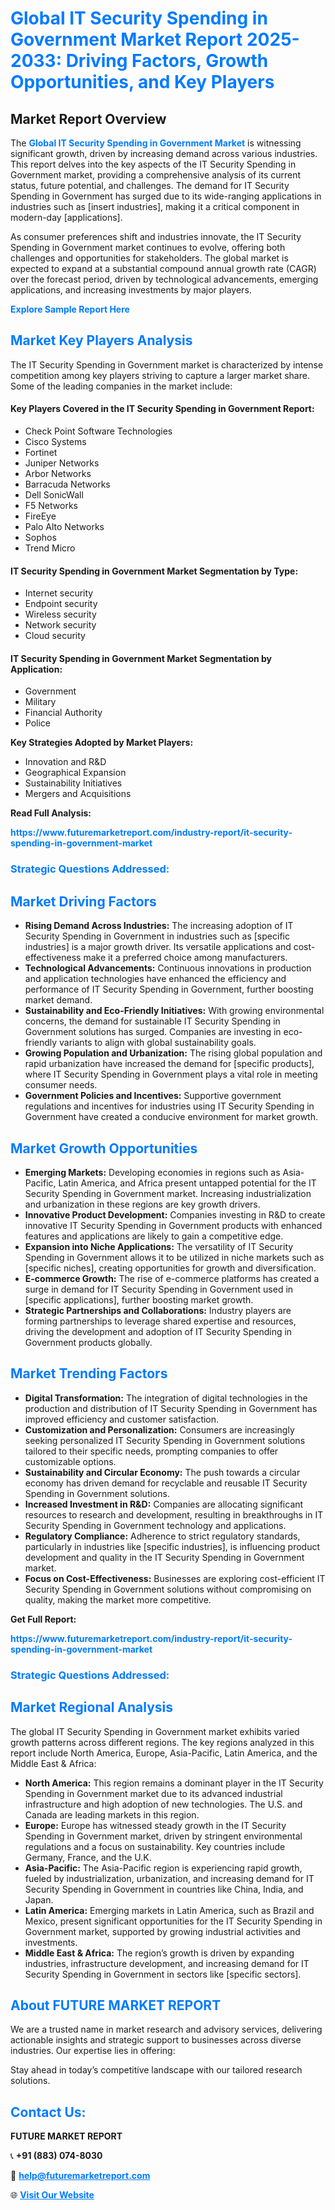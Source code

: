 <h1 style="color: #007BFF;">Global IT Security Spending in Government Market Report 2025-2033: Driving Factors, Growth Opportunities, and Key Players</h1>

<section id="overview">
<h2>Market Report Overview</h2>
<p>The <a href="https://www.futuremarketreport.com/industry-report/it-security-spending-in-government-market" style="color: #007BFF; text-decoration: none;"><strong>Global IT Security Spending in Government Market</strong></a> is witnessing significant growth, driven by increasing demand across various industries. This report delves into the key aspects of the IT Security Spending in Government market, providing a comprehensive analysis of its current status, future potential, and challenges. The demand for IT Security Spending in Government has surged due to its wide-ranging applications in industries such as [insert industries], making it a critical component in modern-day [applications].</p>
<p>As consumer preferences shift and industries innovate, the IT Security Spending in Government market continues to evolve, offering both challenges and opportunities for stakeholders. The global market is expected to expand at a substantial compound annual growth rate (CAGR) over the forecast period, driven by technological advancements, emerging applications, and increasing investments by major players.</p>
</section>

<section id="overview">
<p><a href="https://www.futuremarketreport.com/request-sample/reportId=63491" style="color: #007BFF; text-decoration: none;"><strong>Explore Sample Report Here</strong></a></p>
</section>

<section id="key-players">
<h2 style="color: #007BFF;">Market Key Players Analysis</h2>
<p>The IT Security Spending in Government market is characterized by intense competition among key players striving to capture a larger market share. Some of the leading companies in the market include:</p>
<h4>Key Players Covered in the IT Security Spending in Government Report:</h4>
<ul><li>Check Point Software Technologies</li><li>Cisco Systems</li><li>Fortinet</li><li>Juniper Networks</li><li>Arbor Networks</li><li>Barracuda Networks</li><li>Dell SonicWall</li><li>F5 Networks</li><li>FireEye</li><li>Palo Alto Networks</li><li>Sophos</li><li>Trend Micro</li></ul>
<h4>IT Security Spending in Government Market Segmentation by Type:</h4>
<ul><li>Internet security</li><li>Endpoint security</li><li>Wireless security</li><li>Network security</li><li>Cloud security</li></ul>

<h4>IT Security Spending in Government Market Segmentation by Application:</h4>
<ul><li>Government</li><li>Military</li><li>Financial Authority</li><li>Police</li></ul>
<p><strong>Key Strategies Adopted by Market Players:</strong></p>
<ul>
<li>Innovation and R&D</li>
<li>Geographical Expansion</li>
<li>Sustainability Initiatives</li>
<li>Mergers and Acquisitions</li>
</ul>
</section>

<section>
<p><strong>Read Full Analysis: </strong></p><a href="https://www.futuremarketreport.com/industry-report/it-security-spending-in-government-market" style="color: #007BFF; text-decoration: none;"><strong>https://www.futuremarketreport.com/industry-report/it-security-spending-in-government-market</strong></a>
<h3 style="color: #007BFF;">Strategic Questions Addressed:</h3>
</section>

<section id="driving-factors">
<h2 style="color: #007BFF;">Market Driving Factors</h2>
<ul>
<li><strong>Rising Demand Across Industries:</strong> The increasing adoption of IT Security Spending in Government in industries such as [specific industries] is a major growth driver. Its versatile applications and cost-effectiveness make it a preferred choice among manufacturers.</li>
<li><strong>Technological Advancements:</strong> Continuous innovations in production and application technologies have enhanced the efficiency and performance of IT Security Spending in Government, further boosting market demand.</li>
<li><strong>Sustainability and Eco-Friendly Initiatives:</strong> With growing environmental concerns, the demand for sustainable IT Security Spending in Government solutions has surged. Companies are investing in eco-friendly variants to align with global sustainability goals.</li>
<li><strong>Growing Population and Urbanization:</strong> The rising global population and rapid urbanization have increased the demand for [specific products], where IT Security Spending in Government plays a vital role in meeting consumer needs.</li>
<li><strong>Government Policies and Incentives:</strong> Supportive government regulations and incentives for industries using IT Security Spending in Government have created a conducive environment for market growth.</li>
</ul>
</section>

<section id="growth-opportunities">
<h2 style="color: #007BFF;">Market Growth Opportunities</h2>
<ul>
<li><strong>Emerging Markets:</strong> Developing economies in regions such as Asia-Pacific, Latin America, and Africa present untapped potential for the IT Security Spending in Government market. Increasing industrialization and urbanization in these regions are key growth drivers.</li>
<li><strong>Innovative Product Development:</strong> Companies investing in R&D to create innovative IT Security Spending in Government products with enhanced features and applications are likely to gain a competitive edge.</li>
<li><strong>Expansion into Niche Applications:</strong> The versatility of IT Security Spending in Government allows it to be utilized in niche markets such as [specific niches], creating opportunities for growth and diversification.</li>
<li><strong>E-commerce Growth:</strong> The rise of e-commerce platforms has created a surge in demand for IT Security Spending in Government used in [specific applications], further boosting market growth.</li>
<li><strong>Strategic Partnerships and Collaborations:</strong> Industry players are forming partnerships to leverage shared expertise and resources, driving the development and adoption of IT Security Spending in Government products globally.</li>
</ul>
</section>

<section id="trending-factors">
<h2 style="color: #007BFF;">Market Trending Factors</h2>
<ul>
<li><strong>Digital Transformation:</strong> The integration of digital technologies in the production and distribution of IT Security Spending in Government has improved efficiency and customer satisfaction.</li>
<li><strong>Customization and Personalization:</strong> Consumers are increasingly seeking personalized IT Security Spending in Government solutions tailored to their specific needs, prompting companies to offer customizable options.</li>
<li><strong>Sustainability and Circular Economy:</strong> The push towards a circular economy has driven demand for recyclable and reusable IT Security Spending in Government solutions.</li>
<li><strong>Increased Investment in R&D:</strong> Companies are allocating significant resources to research and development, resulting in breakthroughs in IT Security Spending in Government technology and applications.</li>
<li><strong>Regulatory Compliance:</strong> Adherence to strict regulatory standards, particularly in industries like [specific industries], is influencing product development and quality in the IT Security Spending in Government market.</li>
<li><strong>Focus on Cost-Effectiveness:</strong> Businesses are exploring cost-efficient IT Security Spending in Government solutions without compromising on quality, making the market more competitive.</li>
</ul>
</section>

<section>
<p><strong>Get Full Report: </strong></p><a href="https://www.futuremarketreport.com/industry-report/it-security-spending-in-government-market" style="color: #007BFF; text-decoration: none;"><strong>https://www.futuremarketreport.com/industry-report/it-security-spending-in-government-market</strong></a>
<h3 style="color: #007BFF;">Strategic Questions Addressed:</h3>
</section>


<section id="regional-analysis">
<h2 style="color: #007BFF;">Market Regional Analysis</h2>
<p>The global IT Security Spending in Government market exhibits varied growth patterns across different regions. The key regions analyzed in this report include North America, Europe, Asia-Pacific, Latin America, and the Middle East & Africa:</p>
<ul>
<li><strong>North America:</strong> This region remains a dominant player in the IT Security Spending in Government market due to its advanced industrial infrastructure and high adoption of new technologies. The U.S. and Canada are leading markets in this region.</li>
<li><strong>Europe:</strong> Europe has witnessed steady growth in the IT Security Spending in Government market, driven by stringent environmental regulations and a focus on sustainability. Key countries include Germany, France, and the U.K.</li>
<li><strong>Asia-Pacific:</strong> The Asia-Pacific region is experiencing rapid growth, fueled by industrialization, urbanization, and increasing demand for IT Security Spending in Government in countries like China, India, and Japan.</li>
<li><strong>Latin America:</strong> Emerging markets in Latin America, such as Brazil and Mexico, present significant opportunities for the IT Security Spending in Government market, supported by growing industrial activities and investments.</li>
<li><strong>Middle East & Africa:</strong> The region’s growth is driven by expanding industries, infrastructure development, and increasing demand for IT Security Spending in Government in sectors like [specific sectors].</li>
</ul>
</section>

<footer>
<h2 style="color: #007BFF;">About FUTURE MARKET REPORT</h2>
<p>We are a trusted name in market research and advisory services, delivering actionable insights and strategic support to businesses across diverse industries. Our expertise lies in offering:</p>

<p>Stay ahead in today’s competitive landscape with our tailored research solutions.</p>

<h2 style="color: #007BFF;">Contact Us:</h2>
<p><strong>FUTURE MARKET REPORT</strong></p>
<p>📞 <strong>+91 (883) 074-8030</strong></p>
<p>📧 <strong><a href="mailto:help@futuremarketreport.com" style="color: #007BFF;">help@futuremarketreport.com</a></strong></p>
<p>🌐 <strong><a href="https://www.futuremarketreport.com/" style="color: #007BFF;">Visit Our Website</a></strong></p>
</footer>